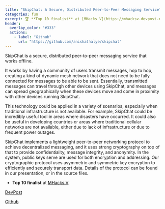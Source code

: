```yaml
---
title: "SkipChat: A Secure, Distributed Peer-to-Peer Messaging Service"
categories: fun
excerpt: 🏆 **Top 10 finalist** at [MHacks V](https://mhacksv.devpost.com/)
header:
  overlay_color: "#333"
  actions:
    - label: "Github"
      url: "https://github.com/anishathalye/skipchat"
---
```


SkipChat is a secure, distributed peer-to-peer messaging service that works offline. 

It works by having a community of users transmit messages, hop to hop, creating a kind of dynamic mesh network that does not need to be fully connected for messages to be able to be sent. Essentially, transmitted messages can travel through other devices using SkipChat, and messages can spread geographically when these devices move and come in proximity with other devices running SkipChat.

This technology could be applied in a variety of scenarios, especially when traditional infrastructure is not available. For example, SkipChat could be incredibly useful tool in areas where disasters have occurred. It could also be useful in developing countries or areas where traditional cellular networks are not available, either due to lack of infrastructure or due to frequent power outages.

SkipChat implements a lightweight peer-to-peer networking protocol to achieve decentralized messaging, and it uses strong cryptography on top of that to provide confidentiality, message integrity, and anonymity. In the system, public keys serve are used for both encryption and addressing. Our cryptographic protocol uses asymmetric and symmetric key encryption to efficiently and securely transport data. Details of the protocol can be found in our presentation, or in the source files.

- **Top 10 finalist** at [MHacks V](https://mhacksv.devpost.com/)

[DevPost](https://devpost.com/software/skipchat)

[Github](https://github.com/anishathalye/skipchat)

